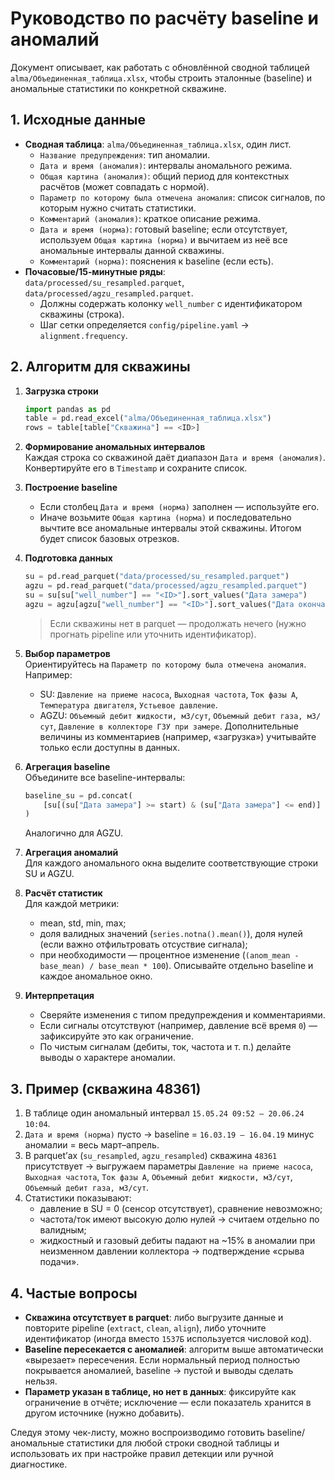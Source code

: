 # Руководство по расчёту baseline и аномалий

Документ описывает, как работать с обновлённой сводной таблицей `alma/Объединенная_таблица.xlsx`, чтобы строить эталонные (baseline) и аномальные статистики по конкретной скважине.

## 1. Исходные данные

- **Сводная таблица**: `alma/Объединенная_таблица.xlsx`, один лист.
  - `Название предупреждения`: тип аномалии.
  - `Дата и время (аномалия)`: интервалы аномального режима.
  - `Общая картина (аномалия)`: общий период для контекстных расчётов (может совпадать с нормой).
  - `Параметр по которому была отмечена аномалия`: список сигналов, по которым нужно считать статистики.
  - `Комментарий (аномалия)`: краткое описание режима.
  - `Дата и время (норма)`: готовый baseline; если отсутствует, используем `Общая картина (норма)` и вычитаем из неё все аномальные интервалы данной скважины.
  - `Комментарий (норма)`: пояснения к baseline (если есть).
- **Почасовые/15‑минутные ряды**: `data/processed/su_resampled.parquet`, `data/processed/agzu_resampled.parquet`.
  - Должны содержать колонку `well_number` с идентификатором скважины (строка).
  - Шаг сетки определяется `config/pipeline.yaml` → `alignment.frequency`.

## 2. Алгоритм для скважины

1. **Загрузка строки**  
   ```python
   import pandas as pd
   table = pd.read_excel("alma/Объединенная_таблица.xlsx")
   rows = table[table["Скважина"] == <ID>]
   ```

2. **Формирование аномальных интервалов**  
   Каждая строка со скважиной даёт диапазон `Дата и время (аномалия)`. Конвертируйте его в `Timestamp` и сохраните список.

3. **Построение baseline**  
   - Если столбец `Дата и время (норма)` заполнен — используйте его.
   - Иначе возьмите `Общая картина (норма)` и последовательно вычтите все аномальные интервалы этой скважины. Итогом будет список базовых отрезков.

4. **Подготовка данных**  
   ```python
   su = pd.read_parquet("data/processed/su_resampled.parquet")
   agzu = pd.read_parquet("data/processed/agzu_resampled.parquet")
   su = su[su["well_number"] == "<ID>"].sort_values("Дата замера")
   agzu = agzu[agzu["well_number"] == "<ID>"].sort_values("Дата окончания замера")
   ```
   > Если скважины нет в parquet — продолжать нечего (нужно прогнать pipeline или уточнить идентификатор).

5. **Выбор параметров**  
   Ориентируйтесь на `Параметр по которому была отмечена аномалия`. Например:
   - SU: `Давление на приеме насоса`, `Выходная частота`, `Ток фазы A`, `Температура двигателя`, `Устьевое давление`.
   - AGZU: `Объемный дебит жидкости, м3/сут`, `Объемный дебит газа, м3/сут`, `Давление в коллекторе ГЗУ при замере`.
   Дополнительные величины из комментариев (например, «загрузка») учитывайте только если доступны в данных.

6. **Агрегация baseline**  
   Объедините все baseline-интервалы:
   ```python
   baseline_su = pd.concat(
       [su[(su["Дата замера"] >= start) & (su["Дата замера"] <= end)] for start, end in baseline_intervals]
   )
   ```
   Аналогично для AGZU.

7. **Агрегация аномалий**  
   Для каждого аномального окна выделите соответствующие строки SU и AGZU.

8. **Расчёт статистик**  
   Для каждой метрики:
   - mean, std, min, max;
   - доля валидных значений (`series.notna().mean()`), доля нулей (если важно отфильтровать отсуствие сигнала);
   - при необходимости — процентное изменение (`(anom_mean - base_mean) / base_mean * 100`).
   Описывайте отдельно baseline и каждое аномальное окно.

9. **Интерпретация**  
   - Сверяйте изменения с типом предупреждения и комментариями.
   - Если сигналы отсутствуют (например, давление всё время `0`) — зафиксируйте это как ограничение.
   - По чистым сигналам (дебиты, ток, частота и т. п.) делайте выводы о характере аномалии.

## 3. Пример (скважина 48361)

1. В таблице один аномальный интервал `15.05.24 09:52 – 20.06.24 10:04`.
2. `Дата и время (норма)` пусто → baseline = `16.03.19 – 16.04.19` минус аномалии = весь март–апрель.
3. В parquet’ах (`su_resampled`, `agzu_resampled`) скважина `48361` присутствует → выгружаем параметры `Давление на приеме насоса`, `Выходная частота`, `Ток фазы A`, `Объемный дебит жидкости, м3/сут`, `Объемный дебит газа, м3/сут`.
4. Статистики показывают:  
   - давление в SU = 0 (сенсор отсутствует), сравнение невозможно;  
   - частота/ток имеют высокую долю нулей → считаем отдельно по валидным;  
   - жидкостный и газовый дебиты падают на ~15% в аномалии при неизменном давлении коллектора → подтверждение «срыва подачи».

## 4. Частые вопросы

- **Скважина отсутствует в parquet**: либо выгрузите данные и повторите pipeline (`extract`, `clean`, `align`), либо уточните идентификатор (иногда вместо `1537Б` используется числовой код).
- **Baseline пересекается с аномалией**: алгоритм выше автоматически «вырезает» пересечения. Если нормальный период полностью покрывается аномалией, baseline → пустой и выводы сделать нельзя.
- **Параметр указан в таблице, но нет в данных**: фиксируйте как ограничение в отчёте; исключение — если показатель хранится в другом источнике (нужно добавить).

Следуя этому чек-листу, можно воспроизводимо готовить baseline/аномальные статистики для любой строки сводной таблицы и использовать их при настройке правил детекции или ручной диагностике.

